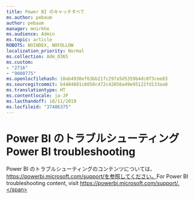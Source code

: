 ```yaml
---
title: Power BI のキャッチすべて
ms.author: pebaum
author: pebaum
manager: mnirkhe
ms.audience: Admin
ms.topic: article
ROBOTS: NOINDEX, NOFOLLOW
localization_priority: Normal
ms.collection: Adm_O365
ms.custom:
- "2716"
- "9000775"
ms.openlocfilehash: 10ab4938ef63bb21fc297a5d5359b4dc0f3cee83
ms.sourcegitcommit: b4484881c6058c472c42856a49e95122fd133aa8
ms.translationtype: HT
ms.contentlocale: ja-JP
ms.lasthandoff: 10/11/2019
ms.locfileid: "37486375"
---
```

# <a name="power-bi-troubleshooting"></a><span data-ttu-id="a46fc-102">Power BI のトラブルシューティング</span><span class="sxs-lookup"><span data-stu-id="a46fc-102">Power BI troubleshooting</span></span>

<span data-ttu-id="a46fc-103">Power BI のトラブルシューティングのコンテンツについては、https://powerbi.microsoft.com/support/を参照してください。</span><span class="sxs-lookup"><span data-stu-id="a46fc-103">For Power BI troubleshooting content, visit https://powerbi.microsoft.com/support/.</span></span>